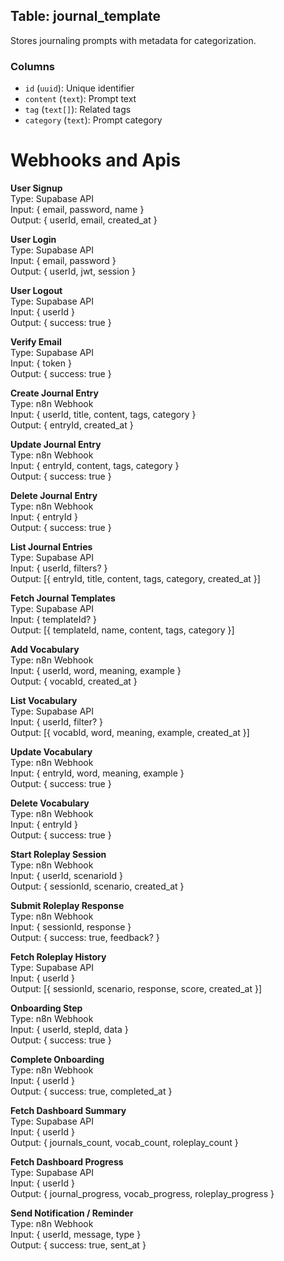 ## Table: journal_template

Stores journaling prompts with metadata for categorization.

### Columns
- `id` (`uuid`): Unique identifier
- `content` (`text`): Prompt text
- `tag` (`text[]`): Related tags
- `category` (`text`): Prompt category



# Webhooks and Apis

**User Signup**  
Type: Supabase API  
Input: { email, password, name }  
Output: { userId, email, created_at }  

**User Login**  
Type: Supabase API  
Input: { email, password }  
Output: { userId, jwt, session }  

**User Logout**  
Type: Supabase API  
Input: { userId }  
Output: { success: true }  

**Verify Email**  
Type: Supabase API  
Input: { token }  
Output: { success: true }  

**Create Journal Entry**  
Type: n8n Webhook  
Input: { userId, title, content, tags, category }  
Output: { entryId, created_at }  

**Update Journal Entry**  
Type: n8n Webhook  
Input: { entryId, content, tags, category }  
Output: { success: true }  

**Delete Journal Entry**  
Type: n8n Webhook  
Input: { entryId }  
Output: { success: true }  

**List Journal Entries**  
Type: Supabase API  
Input: { userId, filters? }  
Output: [{ entryId, title, content, tags, category, created_at }]  

**Fetch Journal Templates**  
Type: Supabase API  
Input: { templateId? }  
Output: [{ templateId, name, content, tags, category }]  

**Add Vocabulary**  
Type: n8n Webhook  
Input: { userId, word, meaning, example }  
Output: { vocabId, created_at }  

**List Vocabulary**  
Type: Supabase API  
Input: { userId, filter? }  
Output: [{ vocabId, word, meaning, example, created_at }]  

**Update Vocabulary**  
Type: n8n Webhook  
Input: { entryId, word, meaning, example }  
Output: { success: true }  

**Delete Vocabulary**  
Type: n8n Webhook  
Input: { entryId }  
Output: { success: true }  

**Start Roleplay Session**  
Type: n8n Webhook  
Input: { userId, scenarioId }  
Output: { sessionId, scenario, created_at }  

**Submit Roleplay Response**  
Type: n8n Webhook  
Input: { sessionId, response }  
Output: { success: true, feedback? }  

**Fetch Roleplay History**  
Type: Supabase API  
Input: { userId }  
Output: [{ sessionId, scenario, response, score, created_at }]  

**Onboarding Step**  
Type: n8n Webhook  
Input: { userId, stepId, data }  
Output: { success: true }  

**Complete Onboarding**  
Type: n8n Webhook  
Input: { userId }  
Output: { success: true, completed_at }  

**Fetch Dashboard Summary**  
Type: Supabase API  
Input: { userId }  
Output: { journals_count, vocab_count, roleplay_count }  

**Fetch Dashboard Progress**  
Type: Supabase API  
Input: { userId }  
Output: { journal_progress, vocab_progress, roleplay_progress }  

**Send Notification / Reminder**  
Type: n8n Webhook  
Input: { userId, message, type }  
Output: { success: true, sent_at }  
